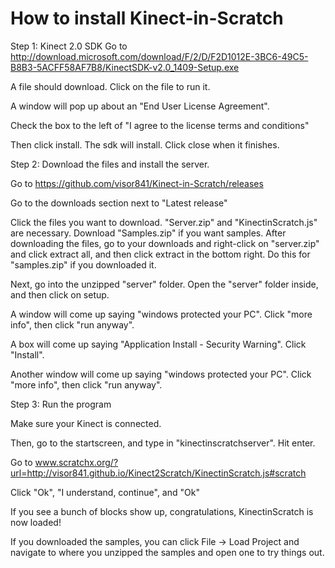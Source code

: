 # How to install Kinect-in-Scratch

Step 1: Kinect 2.0 SDK
Go to http://download.microsoft.com/download/F/2/D/F2D1012E-3BC6-49C5-B8B3-5ACFF58AF7B8/KinectSDK-v2.0_1409-Setup.exe

A file should download. Click on the file to run it.

A window will pop up about an "End User License Agreement".

Check the box to the left of "I agree to the license terms and conditions"

Then click install. The sdk will install. Click close when it finishes.



Step 2: Download the files and install the server.

Go to https://github.com/visor841/Kinect-in-Scratch/releases

Go to the downloads section next to "Latest release"

Click the files you want to download. "Server.zip" and "KinectinScratch.js" are necessary. Download "Samples.zip" if you want samples. After downloading the files, go to your downloads and right-click on "server.zip" and click extract all, and then click extract in the bottom right. Do this for "samples.zip" if you downloaded it.

Next, go into the unzipped "server" folder. Open the "server" folder inside, and then click on setup.

A window will come up saying "windows protected your PC". Click "more info", then click "run anyway".

A box will come up saying "Application Install - Security Warning". Click "Install".

Another window will come up saying "windows protected your PC". Click "more info", then click "run anyway".



Step 3: Run the program

Make sure your Kinect is connected.

Then, go to the startscreen, and type in "kinectinscratchserver". Hit enter.

Go to www.scratchx.org/?url=http://visor841.github.io/Kinect2Scratch/KinectinScratch.js#scratch

Click "Ok", "I understand, continue", and "Ok"

If you see a bunch of blocks show up, congratulations, KinectinScratch is now loaded!

If you downloaded the samples, you can click File -> Load Project and navigate to where you unzipped the samples and open one to try things out.